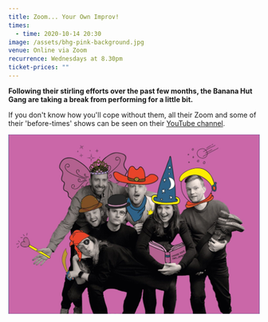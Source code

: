 ```yaml
---
title: Zoom... Your Own Improv!
times:
  - time: 2020-10-14 20:30
image: /assets/bhg-pink-background.jpg
venue: Online via Zoom
recurrence: Wednesdays at 8.30pm
ticket-prices: ""
---
```

**Following their stirling efforts over the past few months, the Banana Hut Gang are taking a break from performing for a little bit.**

If you don't know how you'll cope without them, all their Zoom and some of their 'before-times' shows can be seen on their [YouTube channel]([https://www.youtube.com/​channel/​UC2gp5U6JvDumjMpCSqntSdA](https://www.youtube.com/channel/UC2gp5U6JvDumjMpCSqntSdA)).

![](/assets/bhg-pink-background.jpg)
